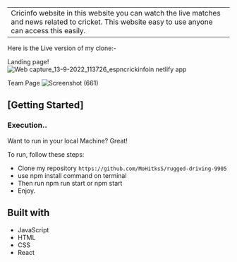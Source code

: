 <table>
<tr>
<td>Cricinfo website in this website you can watch the live matches and news related to cricket.
  This website easy to use anyone can access this easily.
</td>
</tr>
</table>

Here is the Live version of my clone:-


Landing page!
![Web capture_13-9-2022_113726_espncrickinfoin netlify app](https://user-images.githubusercontent.com/17249211/191015884-bd3c5547-bab6-4486-82a2-de1c1180f72a.jpeg)

Team Page
![Screenshot (661)](https://user-images.githubusercontent.com/97455988/166237610-64fc31e5-bc5d-472d-b514-e55eb2ee0a95.png)



## [Getting Started]

### Execution..
Want to run in your local Machine? Great!

To run, follow these steps:

- Clone my repository `https://github.com/MoHitksS/rugged-driving-9905`
- use npm install command on terminal
- Then run npm run start or npm start
- Enjoy.


## Built with 
- JavaScript 
- HTML
- CSS
- React
